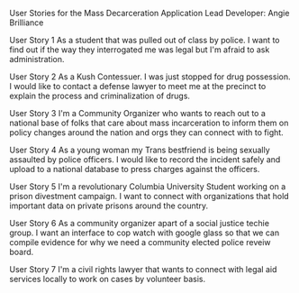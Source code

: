 User Stories for the Mass Decarceration Application
Lead Developer: Angie Brilliance

User Story 1
As a student that was pulled out of class by police. I want to find out if the way they interrogated me was legal but I'm afraid to ask administration. 

User Story 2
As a Kush Contessuer. I was just stopped for drug possession. I would like to contact a defense lawyer to meet me at the precinct to explain the process and criminalization of drugs.

User Story 3
I'm a Community Organizer who wants to reach out to a national base of folks that care about mass incarceration to inform them on policy changes around the nation and orgs they can connect with to fight.

User Story 4
As a young woman my Trans bestfriend is being sexually assaulted by police officers. I would like to record the incident safely and upload to a national database to press charges against the officers.

User Story 5
I'm a revolutionary Columbia University Student working on a prison divestment campaign. I want to connect with organizations that hold important data on private prisons around the country.

User Story 6
As a community organizer apart of a social justice techie group. I want an interface to cop watch with google glass so that we can compile evidence for why we need a community elected police reveiw board. 

User Story 7
I'm a civil rights lawyer that wants to connect with legal aid services locally to work on cases by volunteer basis.
